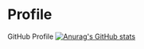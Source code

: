 # Profile
GitHub Profile
[![Anurag's GitHub stats](https://github-readme-stats.vercel.app/api?username=l-enrique-v)](https://github.com/anuraghazra/github-readme-stats)
